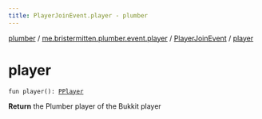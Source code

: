 ```yaml
---
title: PlayerJoinEvent.player - plumber
---
```


[plumber](../../index.html) / [me.bristermitten.plumber.event.player](../index.html) / [PlayerJoinEvent](index.html) / [player](./player.html)

# player

`fun player(): `[`PPlayer`](../../me.bristermitten.plumber.struct.player/-p-player/index.html)

**Return**
the Plumber player of the Bukkit player


